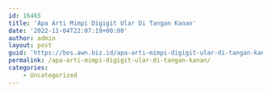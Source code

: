 ```yaml
---
id: 16465
title: 'Apa Arti Mimpi Digigit Ular Di Tangan Kanan'
date: '2022-11-04T22:07:19+00:00'
author: admin
layout: post
guid: 'https://bos.awn.biz.id/apa-arti-mimpi-digigit-ular-di-tangan-kanan/'
permalink: /apa-arti-mimpi-digigit-ular-di-tangan-kanan/
categories:
    - Uncategorized
---
```


